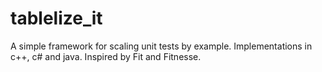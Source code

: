tablelize_it
============

A simple framework for scaling unit tests by example. Implementations in c++, c# and java. Inspired by Fit and Fitnesse.

